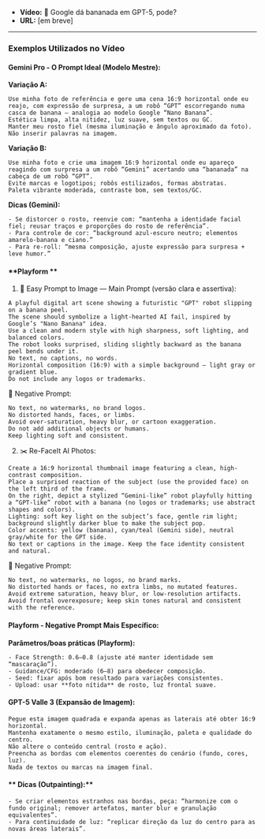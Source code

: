 - **Vídeo:** 🍌 Google dá bananada em GPT-5, pode?
- **URL:** [em breve]

---

### **Exemplos Utilizados no Vídeo**

#### **Gemini Pro \- O Prompt Ideal (Modelo Mestre):**


**Variação A:**
```
Use minha foto de referência e gere uma cena 16:9 horizontal onde eu reajo, com expressão de surpresa, a um robô “GPT” escorregando numa casca de banana — analogia ao modelo Google “Nano Banana”.
Estética limpa, alta nitidez, luz suave, sem textos ou GC.
Manter meu rosto fiel (mesma iluminação e ângulo aproximado da foto).
Não inserir palavras na imagem.
```
**Variação B:**
```
Use minha foto e crie uma imagem 16:9 horizontal onde eu apareço reagindo com surpresa a um robô “Gemini” acertando uma “bananada” na cabeça de um robô “GPT”.  
Evite marcas e logotipos; robôs estilizados, formas abstratas.  
Paleta vibrante moderada, contraste bom, sem textos/GC.
```
**Dicas (Gemini):** 
```
- Se distorcer o rosto, reenvie com: “mantenha a identidade facial fiel; reusar traços e proporções do rosto de referência”.  
- Para controle de cor: “background azul-escuro neutro; elementos amarelo-banana e ciano.”  
- Para re-roll: “mesma composição, ajuste expressão para surpresa + leve humor.”
```

#### **Playform **

1) 🎨 Easy Prompt to Image — Main Prompt (versão clara e assertiva):
```
A playful digital art scene showing a futuristic "GPT" robot slipping on a banana peel. 
The scene should symbolize a light-hearted AI fail, inspired by Google’s "Nano Banana" idea. 
Use a clean and modern style with high sharpness, soft lighting, and balanced colors. 
The robot looks surprised, sliding slightly backward as the banana peel bends under it. 
No text, no captions, no words. 
Horizontal composition (16:9) with a simple background — light gray or gradient blue. 
Do not include any logos or trademarks.
```
🧩 Negative Prompt:
```
No text, no watermarks, no brand logos. 
No distorted hands, faces, or limbs. 
Avoid over-saturation, heavy blur, or cartoon exaggeration. 
Do not add additional objects or humans. 
Keep lighting soft and consistent.
```

2) ✂️ Re-FaceIt AI Photos:
```
Create a 16:9 horizontal thumbnail image featuring a clean, high-contrast composition.  
Place a surprised reaction of the subject (use the provided face) on the left third of the frame.  
On the right, depict a stylized “Gemini-like” robot playfully hitting a “GPT-like” robot with a banana (no logos or trademarks; use abstract shapes and colors).  
Lighting: soft key light on the subject’s face, gentle rim light; background slightly darker blue to make the subject pop.  
Color accents: yellow (banana), cyan/teal (Gemini side), neutral gray/white for the GPT side.  
No text or captions in the image. Keep the face identity consistent and natural.
```
🧩 Negative Prompt:
```
No text, no watermarks, no logos, no brand marks.  
No distorted hands or faces, no extra limbs, no mutated features.  
Avoid extreme saturation, heavy blur, or low-resolution artifacts.  
Avoid frontal overexposure; keep skin tones natural and consistent with the reference.
```

#### **Playform \- Negative Prompt Mais Específico:**






**Parâmetros/boas práticas (Playform):**
```
- Face Strength: 0.6–0.8 (ajuste até manter identidade sem “mascaração”).  
- Guidance/CFG: moderado (6–8) para obedecer composição.  
- Seed: fixar após bom resultado para variações consistentes.  
- Upload: usar **foto nítida** de rosto, luz frontal suave.
```

#### **GPT-5 Valle 3 (Expansão de Imagem):**

```
Pegue esta imagem quadrada e expanda apenas as laterais até obter 16:9 horizontal.  
Mantenha exatamente o mesmo estilo, iluminação, paleta e qualidade do centro.  
Não altere o conteúdo central (rosto e ação).  
Preencha as bordas com elementos coerentes do cenário (fundo, cores, luz).  
Nada de textos ou marcas na imagem final.
```

#### ** Dicas (Outpainting):**

````
- Se criar elementos estranhos nas bordas, peça: “harmonize com o fundo original; remover artefatos, manter blur e granulação equivalentes”.  
- Para continuidade de luz: “replicar direção da luz do centro para as novas áreas laterais”.

````
